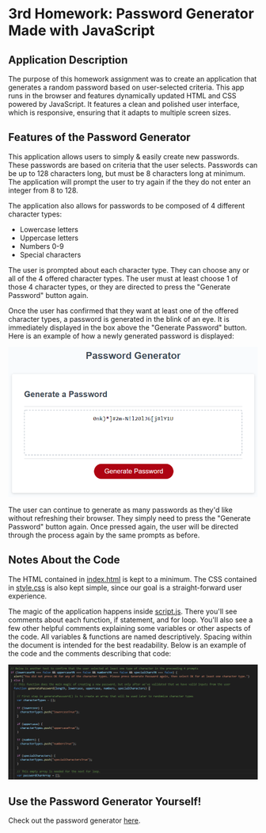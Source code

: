 # 3rd Homework: Password Generator Made with JavaScript

## Application Description

The purpose of this homework assignment was to create an application that generates a random password based on user-selected criteria. This app runs in the browser and features dynamically updated HTML and CSS powered by JavaScript. It features a clean and polished user interface, which is responsive, ensuring that it adapts to multiple screen sizes.

## Features of the Password Generator

This application allows users to simply & easily create new passwords. These passwords are based on criteria that the user selects. Passwords can be up to 128 characters long, but must be 8 characters long at minimum. The application will prompt the user to try again if the they do not enter an integer from 8 to 128.

The application also allows for passwords to be composed of 4 different character types:
* Lowercase letters
* Uppercase letters
* Numbers 0-9
* Special characters

The user is prompted about each character type. They can choose any or all of the 4 offered character types. The user must at least choose 1 of those 4 character types, or they are directed to press the "Generate Password" button again.

Once the user has confirmed that they want at least one of the offered character types, a password is generated in the blink of an eye. It is immediately displayed in the box above the "Generate Password" button. Here is an example of how a newly generated password is displayed:

![Password Displayed in Output Box](/screenshots/password-output-displayed.png)

The user can continue to generate as many passwords as they'd like without refreshing their browser. They simply need to press the "Generate Password" button again. Once pressed again, the user will be directed through the process again by the same prompts as before.



## Notes About the Code

The HTML contained in [index.html](./index.html) is kept to a minimum. The CSS contained in [style.css](./style.css) is also kept simple, since our goal is a straight-forward user experience.

The magic of the application happens inside [script.js](./script.js). There you'll see comments about each function, if statement, and for loop. You'll also see a few other helpful comments explaining some variables or other aspects of the code. All variables & functions are named descriptively. Spacing within the document is intended for the best readability. Below is an example of the code and the comments describing that code:

![Example of comments and code in script.js](/screenshots/js-code-example.png)

## Use the Password Generator Yourself!

Check out the password generator [here](https://samsherrill.github.io/3rd-homework/).


<!-- Readme should have screenshots!  -->